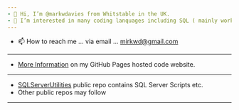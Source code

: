 ```yaml
---
- 👋 Hi, I’m @markwdavies from Whitstable in the UK.
- 👀 I’m interested in many coding lanquages including SQL ( mainly working with Databases right now ).
---
```

- 📫 How to reach me ... via email ... mirkwd@gmail.com
---
- [More Information](https://code.markwdavies.co.uk) on my GitHub Pages hosted code website.
---
- [SQLServerUtilities](../../../SQLServerUtilities) public repo contains SQL Server Scripts etc.
- Other public repos may follow
---
